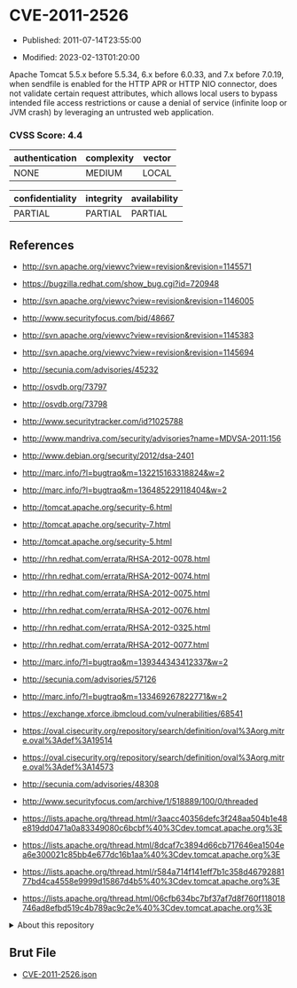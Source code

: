 # CVE-2011-2526

- Published: 2011-07-14T23:55:00

- Modified: 2023-02-13T01:20:00

Apache Tomcat 5.5.x before 5.5.34, 6.x before 6.0.33, and 7.x before 7.0.19, when sendfile is enabled for the HTTP APR or HTTP NIO connector, does not validate certain request attributes, which allows local users to bypass intended file access restrictions or cause a denial of service (infinite loop or JVM crash) by leveraging an untrusted web application.

### CVSS Score: **4.4**

| authentication | complexity | vector |
| --- | --- | --- |
| NONE | MEDIUM | LOCAL |

| confidentiality | integrity | availability |
| --- | --- | --- |
| PARTIAL | PARTIAL | PARTIAL |

## References

* http://svn.apache.org/viewvc?view=revision&revision=1145571

* https://bugzilla.redhat.com/show_bug.cgi?id=720948

* http://svn.apache.org/viewvc?view=revision&revision=1146005

* http://www.securityfocus.com/bid/48667

* http://svn.apache.org/viewvc?view=revision&revision=1145383

* http://svn.apache.org/viewvc?view=revision&revision=1145694

* http://secunia.com/advisories/45232

* http://osvdb.org/73797

* http://osvdb.org/73798

* http://www.securitytracker.com/id?1025788

* http://www.mandriva.com/security/advisories?name=MDVSA-2011:156

* http://www.debian.org/security/2012/dsa-2401

* http://marc.info/?l=bugtraq&m=132215163318824&w=2

* http://marc.info/?l=bugtraq&m=136485229118404&w=2

* http://tomcat.apache.org/security-6.html

* http://tomcat.apache.org/security-7.html

* http://tomcat.apache.org/security-5.html

* http://rhn.redhat.com/errata/RHSA-2012-0078.html

* http://rhn.redhat.com/errata/RHSA-2012-0074.html

* http://rhn.redhat.com/errata/RHSA-2012-0075.html

* http://rhn.redhat.com/errata/RHSA-2012-0076.html

* http://rhn.redhat.com/errata/RHSA-2012-0325.html

* http://rhn.redhat.com/errata/RHSA-2012-0077.html

* http://marc.info/?l=bugtraq&m=139344343412337&w=2

* http://secunia.com/advisories/57126

* http://marc.info/?l=bugtraq&m=133469267822771&w=2

* https://exchange.xforce.ibmcloud.com/vulnerabilities/68541

* https://oval.cisecurity.org/repository/search/definition/oval%3Aorg.mitre.oval%3Adef%3A19514

* https://oval.cisecurity.org/repository/search/definition/oval%3Aorg.mitre.oval%3Adef%3A14573

* http://secunia.com/advisories/48308

* http://www.securityfocus.com/archive/1/518889/100/0/threaded

* https://lists.apache.org/thread.html/r3aacc40356defc3f248aa504b1e48e819dd0471a0a83349080c6bcbf%40%3Cdev.tomcat.apache.org%3E

* https://lists.apache.org/thread.html/8dcaf7c3894d66cb717646ea1504ea6e300021c85bb4e677dc16b1aa%40%3Cdev.tomcat.apache.org%3E

* https://lists.apache.org/thread.html/r584a714f141eff7b1c358d4679288177bd4ca4558e9999d15867d4b5%40%3Cdev.tomcat.apache.org%3E

* https://lists.apache.org/thread.html/06cfb634bc7bf37af7d8f760f118018746ad8efbd519c4b789ac9c2e%40%3Cdev.tomcat.apache.org%3E

<details>
<summary>About this repository</summary> 

  This repository is part of the project [Live Hack CVE](https://github.com/Live-Hack-CVE). Main website can be found [www.live-hack.org](https://www.live-hack.org) 
  
  Made by [Sn0wAlice](https://github.com/Sn0wAlice) for the people that care about security and need to have a feed of the latest CVEs. Hope you enjoy it, don't forget to star the repo and follow me on [Twitter](https://twitter.com/Sn0wAlice) and [Github](https://github.com/Sn0wAlice). And that is my [personnal website](https://www.alice-snow.me/)

  - [Home Page](https://github.com/Live-Hack-CVE)
  - [Framework](https://github.com/Live-Hack-CVE/cve-framework)
  - [CVE database](https://github.com/Live-Hack-CVE/full_database)
  - [Changelog](https://github.com/Live-Hack-CVE/Changelog)
</details>

## Brut File

* [CVE-2011-2526.json](https://raw.githubusercontent.com/Live-Hack-CVE/full_database/main/cves/2011/CVE-2011-2526.json)

